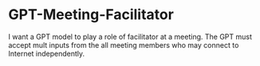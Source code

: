 # GPT-Meeting-Facilitator
I want a GPT model to play a role of facilitator at a meeting. The GPT must accept mult inputs from the all meeting members who may connect to Internet independently.

